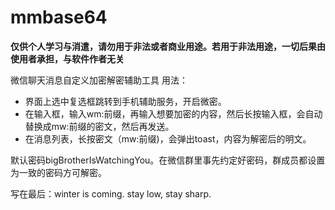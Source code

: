 # mmbase64
**仅供个人学习与消遣，请勿用于非法或者商业用途。若用于非法用途，一切后果由使用者承担，与软件作者无关**

微信聊天消息自定义加密解密辅助工具
用法：
* 界面上选中复选框跳转到手机辅助服务，开启微密。
* 在输入框，输入wm:前缀，再输入想要加密的内容，然后长按输入框，会自动替换成mw:前缀的密文，然后再发送。
* 在消息列表，长按密文（mw:前缀)，会弹出toast，内容为解密后的明文。

默认密码bigBrotherIsWatchingYou。在微信群里事先约定好密码，群成员都设置为一致的密码方可解密。

写在最后：winter is coming. stay low, stay sharp.